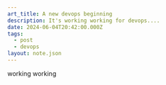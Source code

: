 ```yaml
---
art_title: A new devops beginning
description: It's working working for devops....
date: 2024-06-04T20:42:00.000Z
tags:
  - post
  - devops
layout: note.json
---
```

working working

